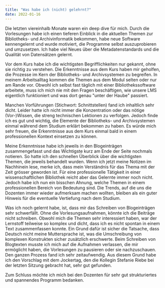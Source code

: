 ```yaml
---
title: "Was habe ich (nicht) gelehrnt?"
date: 2022-01-16
---
```


Die letzten viereinhalb Monate waren ein deep dive für mich. Durch die Vorlesungen habe ich einen tieferen Einblick in die aktuellen Themen zur Bibliotheks- und Archivinformatik bekommen, habe neue Software kennengelernt und wurde motiviert, die Programme selbst auszuprobieren und umzusetzen. Ich habe viel Neues über die Metadatenstandards und die Qualität von Datensätzen gelernt. 

Vor dem Kurs habe ich die wichtigsten Begrifflichkeiten nur gekannt, ohne sie richtig zu verstehen. Die Erkenntnisse aus dem Kurs haben mir geholfen, die Prozesse im Kern der Bibliotheks- und Archivsystemen zu begreifen. In meinem Arbeitsalltag kommen die Themen aus dem Modul selten oder nur am Rande vor. Obwohl ich selbst fast täglich mit einer Bibliothekssoftware arbeitete, muss ich mich nie mit den Fragen beschäftigen, wie unsere LMS eigentlich funktioniert und was dort genau "unter der Haube" passiert. 

Manchen Vorführungen (Stichwort: Schnittstellen) fand ich inhaltlich sehr dicht. Leider hatte ich nicht immer die Konzentration oder das nötige (Vor-)Wissen, die streng technischen Lektionen zu verfolgen. Jedoch finde ich es gut und wichtig, die Elemente der Bibliotheks- und Archivsystemen einmal während dem Studium erklärt bekommen zu haben. Es würde mich sehr freuen, die Erkenntnisse aus dem Kurs einmal bald in einem professionellen Kontext einsetzen zu können.

Meine Erkenntnisse habe ich jeweils in den Blogeinträgen zusammengefasst und das Wichtigste kurz am Ende der Seite nochmals notieren. So hatte ich den schnellen Überblick über die wichtigsten Themen, die jeweils behandelt wurden. Wenn ich jetzt meine Notizen im Nachhinein lese, merke ich, dass mein Verständnis für das Thema mit der Zeit grösser geworden ist. Für eine professionelle Tätigkeit in einer wissenschaftlichen Bibliothek reicht aber das Gelernte immer noch nicht. Jedoch habe ich nun ein bisschen Ahnung, welche Themen in einem professionellen Bereich von Bedeutung sind. Die Trends, auf die uns die Dozenten immer wieder aufmerksam machen wollten, bleiben als ein guter Hinweis für die eventuelle Vertiefung nach dem Studium. 

Was ich noch gelernt habe, ist, dass mir das Schreiben von Blogeinträgen sehr schwerfällt. Ohne die Vorlesungsaufnahmen, könnte ich die Beiträge nicht schreiben. Obwohl mich die Themen sehr interessiert haben, war der Lernstoff teilweise so komplex und dicht, dass ich es nicht spontan in einem Text zusammenfassen konnte. Ein Grund dafür ist sicher die Tatsache, dass Deutsch nicht meine Muttersprache ist, was die Umschreibung von komplexen Konstrukten sicher zusätzlich erschwerte. Beim Schreiben von Blogtexten musste ich mich auf die Aufnahmen verlassen, die mir ermöglicht haben, die Vorlesungen zu pausieren oder sie nachzuschauen. Den ganzen Prozess fand ich sehr zeitaufwendig. Aus diesem Grund habe ich den Vorschlag mit dem Jockertag, den die Kollegin Stefanie Riebe bei der letzten Sitzung gebracht hat, sehr gut gefunden. 

Zum Schluss möchte ich mich bei den Dozenten für sehr gut strukturiertes und spannendes Programm bedanken. 

